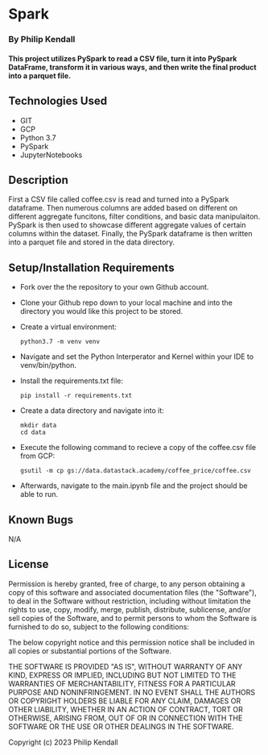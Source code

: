 # Spark

### By Philip Kendall

#### This project utilizes PySpark to read a CSV file, turn it into PySpark DataFrame, transform it in various ways, and then write the final product into a parquet file. 
## Technologies Used

* GIT
* GCP
* Python 3.7
* PySpark
* JupyterNotebooks


## Description
First a CSV file called coffee.csv is read and turned into a PySpark dataframe. Then numerous columns are added based on different on different aggregate funcitons, filter conditions, and basic data manipulaiton. PySpark is then used to showcase different aggregate values of certain columns within the dataset. Finally, the PySpark dataframe is then written into a parquet file and stored in the data directory.

## Setup/Installation Requirements

* Fork over the the repository to your own Github account.
* Clone your Github repo down to your local machine and into the directory you would like this project to be stored.
* Create a virtual environment:
  ```
  python3.7 -m venv venv
  ```

* Navigate and set the Python Interperator and Kernel within your IDE to venv/bin/python.   

* Install the requirements.txt file:
  ```
  pip install -r requirements.txt
  ```
* Create a data directory and navigate into it:
  ```
  mkdir data
  cd data
  ```
* Execute the following command to recieve a copy of the coffee.csv file from GCP:
  ```
  gsutil -m cp gs://data.datastack.academy/coffee_price/coffee.csv
  ```
* Afterwards, navigate to the main.ipynb file and the project should be able to run.
## Known Bugs

N/A

## License

Permission is hereby granted, free of charge, to any person obtaining
a copy of this software and associated documentation files (the
"Software"), to deal in the Software without restriction, including
without limitation the rights to use, copy, modify, merge, publish,
distribute, sublicense, and/or sell copies of the Software, and to
permit persons to whom the Software is furnished to do so, subject to
the following conditions:

The below copyright notice and this permission notice shall be
included in all copies or substantial portions of the Software.

THE SOFTWARE IS PROVIDED "AS IS", WITHOUT WARRANTY OF ANY KIND,
EXPRESS OR IMPLIED, INCLUDING BUT NOT LIMITED TO THE WARRANTIES OF
MERCHANTABILITY, FITNESS FOR A PARTICULAR PURPOSE AND
NONINFRINGEMENT. IN NO EVENT SHALL THE AUTHORS OR COPYRIGHT HOLDERS BE
LIABLE FOR ANY CLAIM, DAMAGES OR OTHER LIABILITY, WHETHER IN AN ACTION
OF CONTRACT, TORT OR OTHERWISE, ARISING FROM, OUT OF OR IN CONNECTION
WITH THE SOFTWARE OR THE USE OR OTHER DEALINGS IN THE SOFTWARE.

Copyright (c) 2023 Philip Kendall
